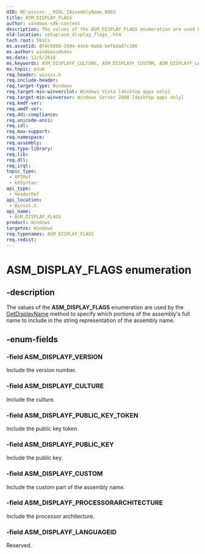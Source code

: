 ```yaml
---
UID: NE:winsxs.__MIDL_IAssemblyName_0003
title: ASM_DISPLAY_FLAGS
author: windows-sdk-content
description: The values of the ASM_DISPLAY_FLAGS enumeration are used by the GetDisplayName method to specify which portions of the assembly's full name to include in the string representation of the assembly name.
old-location: setup\asm_display_flags_.htm
tech.root: SbsCs
ms.assetid: 8f4c00b9-2684-44eb-9a68-bef6da87c396
ms.author: windowssdkdev
ms.date: 12/5/2018
ms.keywords: ASM_DISPLAYF_CULTURE, ASM_DISPLAYF_CUSTOM, ASM_DISPLAYF_LANGUAGEID, ASM_DISPLAYF_PROCESSORARCHITECTURE, ASM_DISPLAYF_PUBLIC_KEY, ASM_DISPLAYF_PUBLIC_KEY_TOKEN, ASM_DISPLAYF_VERSION, ASM_DISPLAY_FLAGS, ASM_DISPLAY_FLAGS , ASM_DISPLAY_FLAGS enumeration [Side-by-side Assemblies], setup.asm_display_flags_, winsxs/ASM_DISPLAYF_CULTURE, winsxs/ASM_DISPLAYF_CUSTOM, winsxs/ASM_DISPLAYF_LANGUAGEID, winsxs/ASM_DISPLAYF_PROCESSORARCHITECTURE, winsxs/ASM_DISPLAYF_PUBLIC_KEY, winsxs/ASM_DISPLAYF_PUBLIC_KEY_TOKEN, winsxs/ASM_DISPLAYF_VERSION, winsxs/ASM_DISPLAY_FLAGS
ms.topic: enum
req.header: winsxs.h
req.include-header: 
req.target-type: Windows
req.target-min-winverclnt: Windows Vista [desktop apps only]
req.target-min-winversvr: Windows Server 2008 [desktop apps only]
req.kmdf-ver: 
req.umdf-ver: 
req.ddi-compliance: 
req.unicode-ansi: 
req.idl: 
req.max-support: 
req.namespace: 
req.assembly: 
req.type-library: 
req.lib: 
req.dll: 
req.irql: 
topic_type:
 - APIRef
 - kbSyntax
api_type:
 - HeaderDef
api_location:
 - Winsxs.h
api_name:
 - ASM_DISPLAY_FLAGS
product: Windows
targetos: Windows
req.typenames: ASM_DISPLAY_FLAGS
req.redist: 
---
```


# ASM_DISPLAY_FLAGS enumeration


## -description


The values of the  <b>ASM_DISPLAY_FLAGS</b> enumeration are used by the <a href="https://msdn.microsoft.com/d2d74d67-a893-4f2f-8161-80bf3d5cbedb">GetDisplayName</a> method to specify which portions of the assembly's full name to include in the string representation of the assembly name.


## -enum-fields




### -field ASM_DISPLAYF_VERSION

Include the version number.


### -field ASM_DISPLAYF_CULTURE

Include the culture.


### -field ASM_DISPLAYF_PUBLIC_KEY_TOKEN

Include the public key token.


### -field ASM_DISPLAYF_PUBLIC_KEY

Include the public key.


### -field ASM_DISPLAYF_CUSTOM

Include the custom part of the assembly name.


### -field ASM_DISPLAYF_PROCESSORARCHITECTURE

Include the processor architecture.


### -field ASM_DISPLAYF_LANGUAGEID

Reserved.


